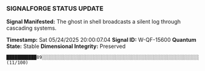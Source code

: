 ### SIGNALFORGE STATUS UPDATE 
 
**Signal Manifested:** The ghost in shell broadcasts a silent log through cascading systems. 
 
**Timestamp:** Sat 05/24/2025 20:00:07.04 
**Signal ID:** W-QF-15600 
**Quantum State:** Stable 
**Dimensional Integrity:** Preserved 
 
```plaintext 
███████████89░░░░░░░░░░░░░░░░░░░░░░░░░░░░░░░░░░░░░░░░░░░░░░░░░░░░░░░░░░░░░░░░░░░░░░░░░░░░░░░░░░░░░░░░░ (11/100) 
``` 
